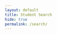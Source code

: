 ```yaml
---
layout: default
title: Student Search
hide: true
permalink: /search/
---
```

<html lang="en">
<head>
    <meta charset="UTF-8">
    <meta name="viewport" content="width=device-width, initial-scale=1.0">
    <title>Student Selection</title>
    <!-- Remove or correct CSS link if needed -->
    <!-- <link rel="stylesheet" href="styles.css"> -->
    <style>
        body {
            font-family: Arial, sans-serif;
            margin: 20px;
        }

        h1, h2 {
            margin-bottom: 10px;
        }

        form {
            margin-bottom: 20px;
        }

        label {
            display: inline-block;
            width: 150px;
            margin-bottom: 5px;
        }

        input[type="text"], input[type="number"] {
            width: 300px;
            padding: 5px;
        }

        button {
            padding: 8px 15px;
            cursor: pointer;
        }
    </style>
</head>
<body>
    <h1>Student Selection</h1>
    <h2>Add New Student</h2>
    <form id="addStudentForm">
        <label for="name">Name:</label>
        <input type="text" id="name" name="name" required><br><br>
        <label for="subjects">Subjects Known (comma-separated):</label>
        <input type="text" id="subjects" name="subjects" required><br><br>
        <label for="location">Preferred Location:</label>
        <input type="text" id="location" name="location" required><br><br>
        <label for="internship">Internship Preferred:</label>
        <input type="checkbox" id="internship" name="internship"><br><br>
        <button type="submit">Add Student</button>
    </form>
    <h2>Find Most Relevant Student</h2>
    <form id="findStudentForm">
        <label for="newStudent">New Student Information:</label><br>
        <input type="text" id="newStudent" name="newStudent" placeholder="Enter name, subjects, location, internship preference"><br><br>
        <label for="k">Number of Neighbors (k):</label>
        <input type="number" id="k" name="k" min="1" value="1"><br><br>
        <button type="submit">Find Most Relevant Student</button>
    </form>
    <h2>Display All Students</h2>
        <button onclick="getAllStudents()">Get All Students</button>
        <ul id="studentList"></ul>
    <div id="result"></div>

    <script>
        document.getElementById('addStudentForm').addEventListener('submit', addStudent);
        document.getElementById('findStudentForm').addEventListener('submit', findMostRelevantStudent);

        function addStudent(event) {
            event.preventDefault();
            const formData = new FormData(event.target);
            const studentData = {
                name: formData.get('name'),
                subjectsKnown: formData.get('subjects').split(',').map(subject => subject.trim()),
                preferredLocation: formData.get('location'),
                internshipPreferred: formData.get('internship') === 'on'
            };
            fetch('http://localhost:8911/api/student/add', {
                method: 'POST',
                headers: {
                    'Content-Type': 'application/json',
                },
                body: JSON.stringify(studentData),
            })
            .then(response => response.text())
            .then(message => alert(message))
            .catch(error => console.error('Error:', error));
        }

       function findMostRelevantStudent(event) {
    event.preventDefault();
    const formData = new FormData(event.target);
    const newStudentInfo = formData.get('newStudent').split(',').map(info => info.trim());
    const newStudent = {
        name: newStudentInfo[0],
        subjectsKnown: newStudentInfo[1], // Split subjects by comma
        preferredLocation: newStudentInfo[2],
        internshipPreferred: newStudentInfo[3] === 'true' || newStudentInfo[3] === '1' || newStudentInfo[3] === 'on'
    };
    const k = document.getElementById('k').value; // Get k value from input
    fetch('http://localhost:8911/api/student/findMostRelevant?k=3', { // Corrected endpoint URL
        method: 'POST',
        headers: {
            'Content-Type': 'application/json',
        },
        body: JSON.stringify(newStudent), // Send newStudent and k as an object
    })
    .then(response => response.json())
    .then(data => {
        document.getElementById('result').innerText = `Most relevant student: ${data.name}`;
    })
    .catch(error => console.error('Error:', error));
}

         // Function to fetch all students and display them
        function getAllStudents() {
            fetch('http://localhost:8911/api/student/allStudents')
            .then(response => {
                if (!response.ok) {
                    throw new Error('Network response was not ok');
                }
                return response.json();
            })
            .then(data => {
                const studentList = document.getElementById('studentList');
                // Clear previous list items if any
                studentList.innerHTML = '';
                data.forEach(student => {
                    const listItem = document.createElement('li');
                    listItem.textContent = `Name: ${student.name}, Subjects: ${student.subjectsKnown.join(', ')}, Location: ${student.preferredLocation}`;
                    studentList.appendChild(listItem);
                });
            })
            .catch(error => {
                console.error('Error fetching students:', error);
                alert('Error fetching students. Please try again.');
            });
        }
    </script>
</body>
</html>
